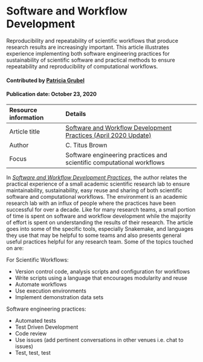 
# Software and Workflow Development

<!-- deck text start -->
Reproducibility and repeatability of scientific workflows that produce
research results are increasingly important. This article illustrates
experience implementing both software engineering practices for sustainability
of scientific software and practical methods to ensure repeatability and
reproducibility of computational workflows.

<!-- deck text end -->

#### Contributed by [Patricia  Grubel](https://github.com/pagrubel "Patricia Grubel Github Profile")
#### Publication date: October 23, 2020

Resource information | Details
:--- | :---
Article title  | [Software and Workflow Development Practices (April 2020 Update)](http://ivory.idyll.org/blog/2020-software-and-workflow-dev-practices.html)
Author | C. Titus Brown 
Focus | Software engineering practices and scientific computational workflows

In *[Software and Workflow Development Practices](http://ivory.idyll.org/blog/2020-software-and-workflow-dev-practices.html)*,
the author relates the practical experience of a small academic scientific
research lab to ensure maintainability, sustainability, easy reuse and sharing
of both scientific software and computational workflows. The environment is an
academic research lab with an influx of people where the practices have been
successful for over a decade.  Like for many research teams, a small portion of
time is spent on software and workflow development while the majority of effort
is spent on understanding the results of their research. The article goes into
some of the specific tools, especially Snakemake, and languages they use that
may be helpful to some teams and also presents general useful practices helpful
for any research team. Some of the topics touched on are:

For Scientific Workflows:

 -  Version control code, analysis scripts and configuration for workflows
 -  Write scripts using a language that encourages modularity and reuse
 -  Automate workflows
 -  Use execution environments
 -  Implement demonstration data sets

Software engineering practices: 
 - Automated tests
 - Test Driven Development
 - Code review
 - Use issues (add pertinent conversations in other venues i.e. chat to issues)
 - Test, test, test


<!---
Publish: preview 
Categories: Planning, Reliability
Topics: Reproducibility, Software Engineering, Testing, Python
--->

